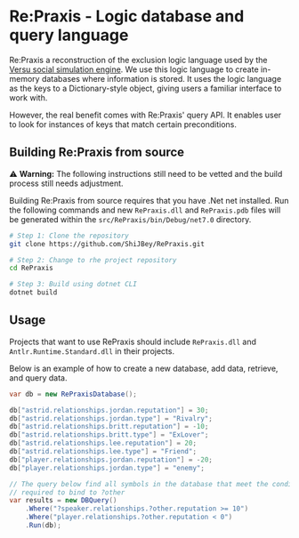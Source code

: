# Re:Praxis - Logic database and query language

Re:Praxis a reconstruction of the exclusion logic language used by the [Versu social simulation engine](https://versu.com/). We use this logic language to create in-memory databases where information is stored. It uses the logic language as the keys to a Dictionary-style object, giving users a familiar interface to work with.

However, the real benefit comes with Re:Praxis' query API. It enables user to look for instances of keys that match certain preconditions.

## Building Re:Praxis from source

⚠️ **Warning:** The following instructions still need to be vetted and the build process still needs adjustment.

Building Re:Praxis from source requires that you have .Net net installed. Run the following commands and new `RePraxis.dll` and `RePraxis.pdb` files will be generated within the `src/RePraxis/bin/Debug/net7.0` directory.

```bash
# Step 1: Clone the repository
git clone https://github.com/ShiJBey/RePraxis.git

# Step 2: Change to rhe project repository
cd RePraxis

# Step 3: Build using dotnet CLI
dotnet build
```

## Usage

Projects that want to use RePraxis should include `RePraxis.dll` and `Antlr.Runtime.Standard.dll` in their projects.

Below is an example of how to create a new database, add data, retrieve, and query data.

```csharp
var db = new RePraxisDatabase();

db["astrid.relationships.jordan.reputation"] = 30;
db["astrid.relationships.jordan.type"] = "Rivalry";
db["astrid.relationships.britt.reputation"] = -10;
db["astrid.relationships.britt.type"] = "ExLover";
db["astrid.relationships.lee.reputation"] = 20;
db["astrid.relationships.lee.type"] = "Friend";
db["player.relationships.jordan.reputation"] = -20;
db["player.relationships.jordan.type"] = "enemy";

// The query below find all symbols in the database that meet the conditions
// required to bind to ?other
var results = new DBQuery()
    .Where("?speaker.relationships.?other.reputation >= 10")
    .Where("player.relationships.?other.reputation < 0")
    .Run(db);
```
